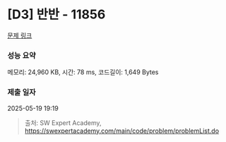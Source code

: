 # [D3] 반반 - 11856 

[문제 링크](https://swexpertacademy.com/main/code/problem/problemDetail.do?contestProbId=AXjS1GXqZ8gDFATi) 

### 성능 요약

메모리: 24,960 KB, 시간: 78 ms, 코드길이: 1,649 Bytes

### 제출 일자

2025-05-19 19:19



> 출처: SW Expert Academy, https://swexpertacademy.com/main/code/problem/problemList.do
